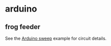 # arduino

## frog feeder
See the [Arduino sweep](https://www.arduino.cc/en/Tutorial/Sweep) example for circuit details.
